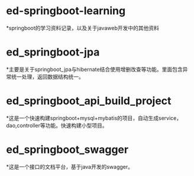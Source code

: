 # ed-springboot-learning
*springboot的学习资料记录，以及关于javaweb开发中的其他资料
# ed_springboot-jpa
*主要是关于springboot_jpa与hibernate结合使用增删改查等功能。里面包含异常统一处理，返回数据结构统一。

# ed_springboot_api_build_project
*这是一个快速构建springboot+mysql+mybatis的项目，自动生成service，dao,controller等功能。快速构建小型项目。
# ed_springboot_swagger
*这是一个接口的文档平台，基于java开发的swagger。
